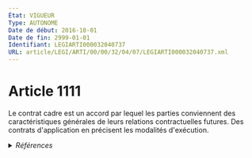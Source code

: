 ```yaml
---
État: VIGUEUR
Type: AUTONOME
Date de début: 2016-10-01
Date de fin: 2999-01-01
Identifiant: LEGIARTI000032040737
URL: article/LEGI/ARTI/00/00/32/04/07/LEGIARTI000032040737.xml
---
```


<h1>Article 1111</h1>

Le contrat cadre est un accord par lequel les parties conviennent des
caractéristiques générales de leurs relations contractuelles futures. Des
contrats d'application en précisent les modalités d'exécution.


<details>
  <summary><em>Références</em></summary>

  <h2>Articles faisant référence à l'article</h2>
  
  <ul>
    <li>
      <a href="https://legal.tricoteuses.fr//redirection/LEGIARTI000032006591?vers=git&vers=legifrance">Ordonnance n° 2016-131 du 10 février 2016 portant réforme du droit des contrats, du régime général et de la preuve des obligations - article 2 ENTIEREMENT_MODIF</a> MODIFIE source
    </li>
  </ul>
  
  <h2>Références faites par l'article</h2>
  
  <ul>
    <li>
      2016-02-10 MODIFIE cible <a href="https://legal.tricoteuses.fr//redirection/LEGIARTI000032006591?vers=git&vers=legifrance">Ordonnance n° 2016-131 du 10 février 2016 portant réforme du droit des contrats, du régime général et de la preuve des obligations - article 2 ENTIEREMENT_MODIF</a>
    </li>
    <li>
      2024-03-08 CITATION cible <a href="https://legal.tricoteuses.fr//redirection/LEGITEXT000049255232?vers=git&vers=legifrance">Décret n° 2024-205 du 8 mars 2024 relatif à l'encadrement des conventions de cession à titre gratuit de matériel médical aux structures de l'économie sociale et solidaire par l'article L. 541-15-13 du code de l'environnement VIGUEUR</a>
    </li>
    <li>
      CODIFICATION source Loi 1804-02-07
    </li>
  </ul>
</details>
